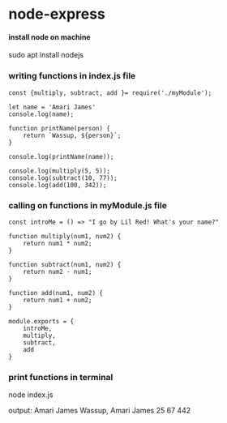 # node-express

#### install node on machine
<p>sudo apt install nodejs</p>

### writing functions in index.js file
``` 
const {multiply, subtract, add }= require('./myModule');

let name = 'Amari James'
console.log(name);

function printName(person) {
    return `Wassup, ${person}`;
}

console.log(printName(name));

console.log(multiply(5, 5));
console.log(subtract(10, 77));
console.log(add(100, 342));
```

### calling on functions in myModule.js file
```
const introMe = () => "I go by Lil Red! What's your name?"

function multiply(num1, num2) {
    return num1 * num2;
}

function subtract(num1, num2) {
    return num2 - num1;
}

function add(num1, num2) {
    return num1 + num2;
}

module.exports = {
    introMe,
    multiply,
    subtract, 
    add
}
```

### print functions in terminal
<p>node index.js

output: 
Amari James
Wassup, Amari James
25
67
442</p>

